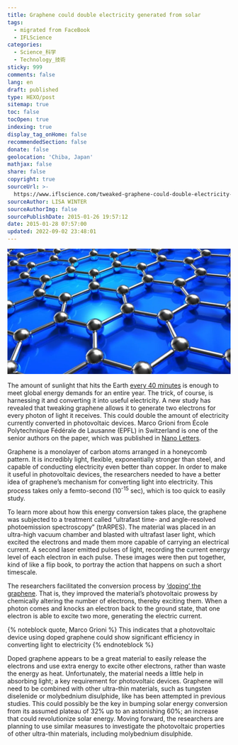 ```yaml
---
title: Graphene could double electricity generated from solar
tags:
  - migrated from FaceBook
  - IFLScience
categories:
  - Science_科学
  - Technology_技術
sticky: 999
comments: false
lang: en
draft: published
type: HEXO/post
sitemap: true
toc: false
tocOpen: true
indexing: true
display_tag_onHome: false
recommendedSection: false
donate: false
geolocation: 'Chiba, Japan'
mathjax: false
share: false
copyright: true
sourceUrl: >-
  https://www.iflscience.com/tweaked-graphene-could-double-electricity-generated-solar-26992
sourceAuthor: LISA WINTER
sourceAuthorImg: false
sourcePublishDate: 2015-01-26 19:57:12
date: 2015-01-28 07:57:00
updated: 2022-09-02 23:48:01
---
```

![scanrail | iStockphoto](./Graphene-could-double-electricity-generated-from-solar/1464361162-682-graphene-could-double-electricity-generated-from-solar-l.webp)


The amount of sunlight that hits the Earth [every 40 minutes](http://www.txses.org/solar/content/solar-energy-facts-you-should-know) is enough to meet global energy demands for an entire year. The trick, of course, is harnessing it and converting it into useful electricity. A new study has revealed that tweaking graphene allows it to generate two electrons for every photon of light it receives. This could double the amount of electricity currently converted in photovoltaic devices. Marco Grioni from École Polytechnique Fédérale de Lausanne (EPFL) in Switzerland is one of the senior authors on the paper, which was published in [Nano Letters](http://actu.epfl.ch/news/graphene-multiplies-the-power-of-light/). 

Graphene is a monolayer of carbon atoms arranged in a honeycomb pattern. It is incredibly light, flexible, exponentially stronger than steel, and capable of conducting electricity even better than copper. In order to make it useful in photovoltaic devices, the researchers needed to have a better idea of graphene’s mechanism for converting light into electricity. This process takes only a femto-second (10<sup>-15</sup> sec), which is too quick to easily study. 

To learn more about how this energy conversion takes place, the graphene was subjected to a treatment called “ultrafast time- and angle-resolved photoemission spectroscopy” (trARPES). The material was placed in an ultra-high vacuum chamber and blasted with ultrafast laser light, which excited the electrons and made them more capable of carrying an electrical current. A second laser emitted pulses of light, recording the current energy level of each electron in each pulse. These images were then put together, kind of like a flip book, to portray the action that happens on such a short timescale.

The researchers facilitated the conversion process by [‘doping’ the graphene](http://actu.epfl.ch/news/graphene-multiplies-the-power-of-light/). That is, they improved the material’s photovoltaic prowess by chemically altering the number of electrons, thereby exciting them. When a photon comes and knocks an electron back to the ground state, that one electron is able to excite two more, generating the electric current.

{% noteblock quote, Marco Grioni %}
This indicates that a photovoltaic device using doped graphene could show significant efficiency in converting light to electricity
{% endnoteblock %}

Doped graphene appears to be a great material to easily release the electrons and use extra energy to excite other electrons, rather than waste the energy as heat. Unfortunately, the material needs a little help in absorbing light; a key requirement for photovoltaic devices. Graphene will need to be combined with other ultra-thin materials, such as tungsten diselenide or molybednium disulphide, like has been attempted in previous studies. This could possibly be the key in bumping solar energy conversion from its assumed plateau of 32% up to an astonishing 60%; an increase that could revolutionize solar energy. Moving forward, the researchers are planning to use similar measures to investigate the photovoltaic properties of other ultra-thin materials, including molybednium disulphide.

